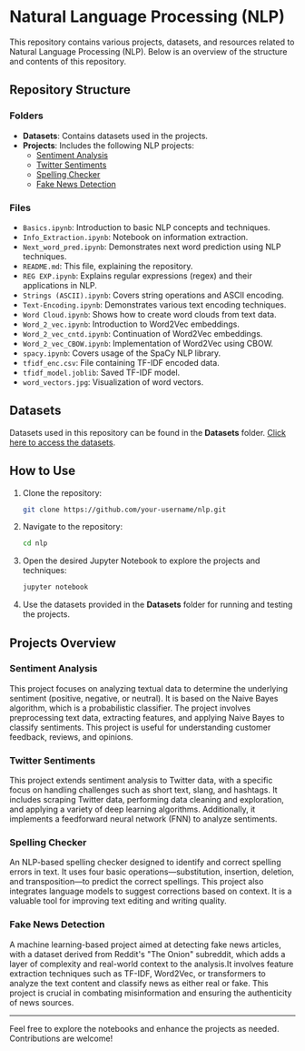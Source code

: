 # Natural Language Processing (NLP)

This repository contains various projects, datasets, and resources related to Natural Language Processing (NLP). Below is an overview of the structure and contents of this repository.

## Repository Structure

### Folders

- **Datasets**: Contains datasets used in the projects.
- **Projects**: Includes the following NLP projects:
  - [Sentiment Analysis](Projects/Sentiment_Analysis.ipynb)
  - [Twitter Sentiments](Projects/Twitter_Sentiments.ipynb)
  - [Spelling Checker](Projects/Spelling_Checker.ipynb)
  - [Fake News Detection](Projects/Fake_News_Detection.ipynb)

### Files

- `Basics.ipynb`: Introduction to basic NLP concepts and techniques.
- `Info_Extraction.ipynb`: Notebook on information extraction.
- `Next_word_pred.ipynb`: Demonstrates next word prediction using NLP techniques.
- `README.md`: This file, explaining the repository.
- `REG EXP.ipynb`: Explains regular expressions (regex) and their applications in NLP.
- `Strings (ASCII).ipynb`: Covers string operations and ASCII encoding.
- `Text-Encoding.ipynb`: Demonstrates various text encoding techniques.
- `Word Cloud.ipynb`: Shows how to create word clouds from text data.
- `Word_2_vec.ipynb`: Introduction to Word2Vec embeddings.
- `Word_2_vec_cntd.ipynb`: Continuation of Word2Vec embeddings.
- `Word_2_vec_CBOW.ipynb`: Implementation of Word2Vec using CBOW.
- `spacy.ipynb`: Covers usage of the SpaCy NLP library.
- `tfidf_enc.csv`: File containing TF-IDF encoded data.
- `tfidf_model.joblib`: Saved TF-IDF model.
- `word_vectors.jpg`: Visualization of word vectors.

## Datasets

Datasets used in this repository can be found in the **Datasets** folder. [Click here to access the datasets](Datasets/).

## How to Use

1. Clone the repository:
   ```bash
   git clone https://github.com/your-username/nlp.git
   ```

2. Navigate to the repository:
   ```bash
   cd nlp
   ```

3. Open the desired Jupyter Notebook to explore the projects and techniques:
   ```bash
   jupyter notebook
   ```

4. Use the datasets provided in the **Datasets** folder for running and testing the projects.

## Projects Overview
### Sentiment Analysis
This project focuses on analyzing textual data to determine the underlying sentiment (positive, negative, or neutral). It is based on the Naive Bayes algorithm, which is a probabilistic classifier. The project involves preprocessing text data, extracting features, and applying Naive Bayes to classify sentiments. This project is useful for understanding customer feedback, reviews, and opinions.

### Twitter Sentiments
This project extends sentiment analysis to Twitter data, with a specific focus on handling challenges such as short text, slang, and hashtags. It includes scraping Twitter data, performing data cleaning and exploration, and applying a variety of deep learning algorithms. Additionally, it implements a feedforward neural network (FNN) to analyze sentiments.

### Spelling Checker
An NLP-based spelling checker designed to identify and correct spelling errors in text. It uses four basic operations—substitution, insertion, deletion, and transposition—to predict the correct spellings. This project also integrates language models to suggest corrections based on context. It is a valuable tool for improving text editing and writing quality.

### Fake News Detection
A machine learning-based project aimed at detecting fake news articles, with a dataset derived from Reddit's "The Onion" subreddit, which adds a layer of complexity and real-world context to the analysis.It involves feature extraction techniques such as TF-IDF, Word2Vec, or transformers to analyze the text content and classify news as either real or fake. This project is crucial in combating misinformation and ensuring the authenticity of news sources.


---

Feel free to explore the notebooks and enhance the projects as needed. Contributions are welcome!
